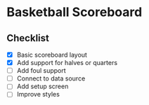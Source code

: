 # Basketball Scoreboard

## Checklist
- [x] Basic scoreboard layout
- [x] Add support for halves or quarters
- [ ] Add foul support
- [ ] Connect to data source
- [ ] Add setup screen
- [ ] Improve styles